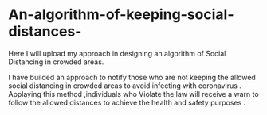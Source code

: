 # An-algorithm-of-keeping-social-distances-
Here I will  upload my approach in designing an algorithm of Social Distancing in crowded areas.


I have builded an approach to notify those who are not keeping the allowed social distancing in crowded areas to avoid infecting with coronavirus . Applaying this method ,individuals who Violate the law  will receive a warn to follow the allowed distances to achieve the health and safety purposes .
